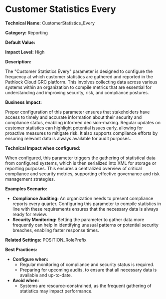 # Customer Statistics Every

**Technical Name:** CustomerStatistics_Every

**Category:** Reporting

**Default Value:**

**Impact Level:** High

**Description:**

The "Customer Statistics Every" parameter is designed to configure the frequency at which customer statistics are gathered and reported in the Pathlock Cloud GRC platform. This involves collecting data across various systems within an organization to compile metrics that are essential for understanding and improving security, risk, and compliance postures.

**Business Impact:**

Proper configuration of this parameter ensures that stakeholders have access to timely and accurate information about their security and compliance status, enabling informed decision-making. Regular updates on customer statistics can highlight potential issues early, allowing for proactive measures to mitigate risk. It also supports compliance efforts by ensuring relevant data is always available for audit purposes.

**Technical Impact when configured:**

When configured, this parameter triggers the gathering of statistical data from configured systems, which is then serialized into XML for storage or reporting purposes. This ensures a centralized overview of critical compliance and security metrics, supporting effective governance and risk management strategies.

**Examples Scenario:**

- **Compliance Auditing:** An organization needs to present compliance reports every quarter. Configuring this parameter to compile statistics in line with these requirements ensures that the necessary data is always ready for review.
- **Security Monitoring:** Setting the parameter to gather data more frequently can help in identifying unusual patterns or potential security breaches, enabling faster response times.

**Related Settings:** POSITION_RolePrefix

**Best Practices:** 

- **Configure when:** 
    - Regular monitoring of compliance and security status is required.
    - Preparing for upcoming audits, to ensure that all necessary data is available and up-to-date.
- **Avoid when:** 
    - Systems are resource-constrained, as the frequent gathering of statistics may impact performance.
